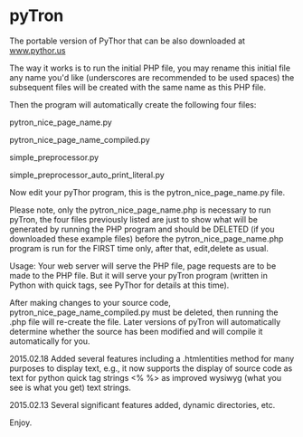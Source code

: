 pyTron
=======================

The portable version of PyThor that can be also downloaded at www.pythor.us 

The way it works is to run the initial PHP file, you may rename this initial file any name you'd like (underscores are recommended to be used spaces)
the subsequent files will be created with the same name as this PHP file.

Then the program will automatically create the following four files:

pytron_nice_page_name.py

pytron_nice_page_name_compiled.py

simple_preprocessor.py

simple_preprocessor_auto_print_literal.py


Now edit your pyThor program, this is the pytron_nice_page_name.py file.

Please note, only the pytron_nice_page_name.php is necessary to run pyTron, the four files previously listed are just to show what will be generated by running the PHP program and should be DELETED (if you downloaded these example files) before the pytron_nice_page_name.php program is run for the FIRST time only, after that, edit,delete as usual.

Usage:  Your web server will serve the PHP file, page requests are to be made to the PHP file.  But it will serve your pyTron program (written in Python with quick tags, see PyThor for details at this time).

After making changes to your source code, pytron_nice_page_name_compiled.py must be deleted, then running the .php file will re-create the file.
Later versions of pyTron will automatically determine whether the source has been modified and will compile it automatically for you.

2015.02.18
Added several features including a .htmlentities method for many purposes to display text, e.g., it now supports the display of source code as text for python quick tag strings <% %> as improved wysiwyg (what you see is what you get) text strings. 

2015.02.13
Several significant features added, dynamic directories, etc.


Enjoy.

